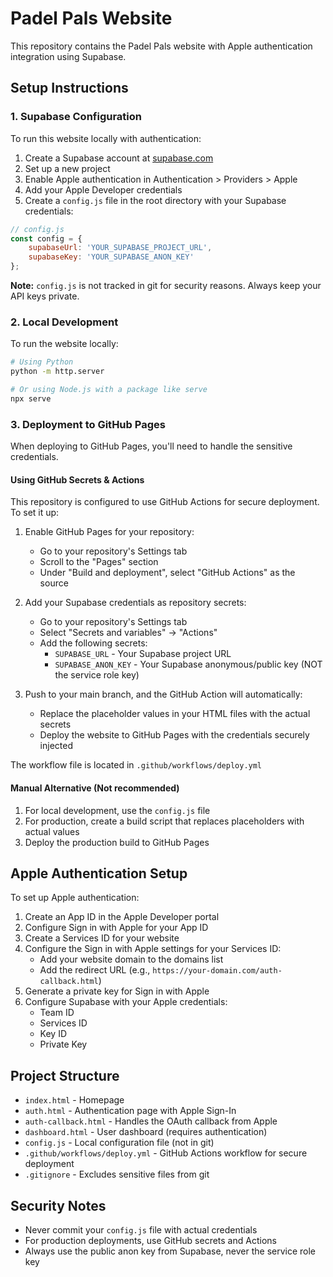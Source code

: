 # Padel Pals Website

This repository contains the Padel Pals website with Apple authentication integration using Supabase.

## Setup Instructions

### 1. Supabase Configuration

To run this website locally with authentication:

1. Create a Supabase account at [supabase.com](https://supabase.com)
2. Set up a new project
3. Enable Apple authentication in Authentication > Providers > Apple
4. Add your Apple Developer credentials
5. Create a `config.js` file in the root directory with your Supabase credentials:

```javascript
// config.js
const config = {
    supabaseUrl: 'YOUR_SUPABASE_PROJECT_URL',
    supabaseKey: 'YOUR_SUPABASE_ANON_KEY'
};
```

**Note:** `config.js` is not tracked in git for security reasons. Always keep your API keys private.

### 2. Local Development

To run the website locally:

```bash
# Using Python
python -m http.server

# Or using Node.js with a package like serve
npx serve
```

### 3. Deployment to GitHub Pages

When deploying to GitHub Pages, you'll need to handle the sensitive credentials. 

#### Using GitHub Secrets & Actions

This repository is configured to use GitHub Actions for secure deployment. To set it up:

1. Enable GitHub Pages for your repository:
   - Go to your repository's Settings tab
   - Scroll to the "Pages" section
   - Under "Build and deployment", select "GitHub Actions" as the source

2. Add your Supabase credentials as repository secrets:
   - Go to your repository's Settings tab
   - Select "Secrets and variables" → "Actions"
   - Add the following secrets:
     - `SUPABASE_URL` - Your Supabase project URL
     - `SUPABASE_ANON_KEY` - Your Supabase anonymous/public key (NOT the service role key)

3. Push to your main branch, and the GitHub Action will automatically:
   - Replace the placeholder values in your HTML files with the actual secrets
   - Deploy the website to GitHub Pages with the credentials securely injected

The workflow file is located in `.github/workflows/deploy.yml`

#### Manual Alternative (Not recommended)

1. For local development, use the `config.js` file
2. For production, create a build script that replaces placeholders with actual values
3. Deploy the production build to GitHub Pages

## Apple Authentication Setup

To set up Apple authentication:

1. Create an App ID in the Apple Developer portal
2. Configure Sign in with Apple for your App ID
3. Create a Services ID for your website
4. Configure the Sign in with Apple settings for your Services ID:
   - Add your website domain to the domains list
   - Add the redirect URL (e.g., `https://your-domain.com/auth-callback.html`)
5. Generate a private key for Sign in with Apple
6. Configure Supabase with your Apple credentials:
   - Team ID
   - Services ID
   - Key ID
   - Private Key

## Project Structure

- `index.html` - Homepage
- `auth.html` - Authentication page with Apple Sign-In
- `auth-callback.html` - Handles the OAuth callback from Apple
- `dashboard.html` - User dashboard (requires authentication)
- `config.js` - Local configuration file (not in git)
- `.github/workflows/deploy.yml` - GitHub Actions workflow for secure deployment
- `.gitignore` - Excludes sensitive files from git

## Security Notes

- Never commit your `config.js` file with actual credentials
- For production deployments, use GitHub secrets and Actions
- Always use the public anon key from Supabase, never the service role key